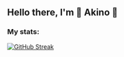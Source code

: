 ## Hello there, I'm 🧚 Akino 🧚

<!--Status Section-->
### My stats:
[![GitHub Streak](https://streak-stats.demolab.com/?user=scarletpixie&theme=dark)](https://git.io/streak-stats)
